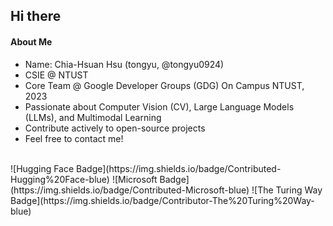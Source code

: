 ## Hi there 
#### About Me
- Name: Chia-Hsuan Hsu (tongyu, @tongyu0924)
- CSIE @ NTUST  
- Core Team @ Google Developer Groups (GDG) On Campus NTUST, 2023
- Passionate about Computer Vision (CV), Large Language Models (LLMs), and Multimodal Learning
- Contribute actively to open-source projects
- Feel free to contact me!
<br>
![Hugging Face Badge](https://img.shields.io/badge/Contributed-Hugging%20Face-blue)
![Microsoft Badge](https://img.shields.io/badge/Contributed-Microsoft-blue)
![The Turing Way Badge](https://img.shields.io/badge/Contributor-The%20Turing%20Way-blue)

<!--
**tongyu0924/tongyu0924** is a ✨ _special_ ✨ repository because its `README.md` (this file) appears on your GitHub profile.

Here are some ideas to get you started:

- 🔭 I’m currently working on ...
- 🌱 I’m currently learning ...
- 👯 I’m looking to collaborate on ...
- 🤔 I’m looking for help with ...
- 💬 Ask me about ...
- 📫 How to reach me: ...
- 😄 Pronouns: ...
- ⚡ Fun fact: ...
-->
